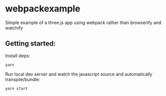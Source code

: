 # webpackexample
Simple example of a three.js app using webpack rather than browserify and watchify

Getting started:
----------------

Install deps:

	yarn

Run local dev server and watch the javascript source and automatically transpile/bundle:

	yarn start


